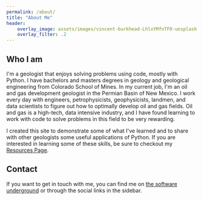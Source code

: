 ```yaml
---
permalink: /about/
title: "About Me"
header:
    overlay_image: assets/images/vincent-burkhead-LhlxYMfnTF0-unsplash.jpg
    overlay_filter: .2
---
```


## Who I am
I'm a geologist that enjoys solving problems using code, mostly with Python. I have bachelors and masters degrees in geology and geological engineering from Colorado School of Mines. In my current job, I'm an oil and gas development geologist in the Permian Basin of New Mexico. I work every day with engineers, petrophysicists, geophysicists, landmen, and data scientists to figure out how to optimally develop oil and gas fields. Oil and gas is a high-tech, data intensive industry, and I have found learning to work with code to solve problems in this field to be very rewarding.

I created this site to demonstrate some of what I've learned and to share with other geologists some useful applications of Python. If you are interested in learning some of these skills, be sure to checkout my [Resources Page](/resources/).

## Contact
If you want to get in touch with me, you can find me on [the software underground](https://softwareunderground.org/) or through the social links in the sidebar.
